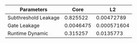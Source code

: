 | Parameters | Core | L2 |
| --- | --- | --- |
| Subthreshold Leakage | 0.825522 | 0.00472789 |
| Gate Leakage | 0.0046475 | 0.000571604 |
| Runtime Dynamic | 0.315257 | 0.0135773 |
